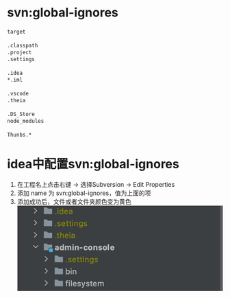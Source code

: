 # svn:global-ignores
```
target

.classpath
.project
.settings

.idea
*.iml

.vscode
.theia

.DS_Store
node_modules

Thunbs.*
```

# idea中配置svn:global-ignores
1. 在工程名上点击右键 -> 选择Subversion -> Edit Properties
2. 添加 name 为 svn:global-ignores，值为上面的项
3. 添加成功后，文件或者文件夹颜色变为黄色
![](images/ignores.jpg)